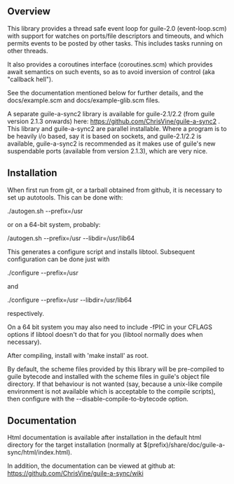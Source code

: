 Overview
--------

This library provides a thread safe event loop for guile-2.0
(event-loop.scm) with support for watches on ports/file descriptors
and timeouts, and which permits events to be posted by other tasks.
This includes tasks running on other threads.

It also provides a coroutines interface (coroutines.scm) which
provides await semantics on such events, so as to avoid inversion of
control (aka "callback hell").

See the documentation mentioned below for further details, and the
docs/example.scm and docs/example-glib.scm files.

A separate guile-a-sync2 library is available for guile-2.1/2.2 (from
guile version 2.1.3 onwards) here:
https://github.com/ChrisVine/guile-a-sync2 .  This library and
guile-a-sync2 are parallel installable.  Where a program is to be
heavily i/o based, say it is based on sockets, and guile-2.1/2.2 is
available, guile-a-sync2 is recommended as it makes use of guile's new
suspendable ports (available from version 2.1.3), which are very nice.

Installation
------------

When first run from git, or a tarball obtained from github, it is
necessary to set up autotools.  This can be done with:

  ./autogen.sh --prefix=/usr

or on a 64-bit system, probably:

  /autogen.sh --prefix=/usr --libdir=/usr/lib64

This generates a configure script and installs libtool.  Subsequent
configuration can be done just with

  ./configure --prefix=/usr

and

  ./configure --prefix=/usr --libdir=/usr/lib64

respectively.

On a 64 bit system you may also need to include -fPIC in your CFLAGS
options if libtool doesn't do that for you (libtool normally does when
necessary).

After compiling, install with 'make install' as root.

By default, the scheme files provided by this library will be
pre-compiled to guile bytecode and installed with the scheme files in
guile's object file directory.  If that behaviour is not wanted (say,
because a unix-like compile environment is not available which is
acceptable to the compile scripts), then configure with the
--disable-compile-to-bytecode option.

Documentation
-------------

Html documentation is available after installation in the default html
directory for the target installation (normally at
$(prefix)/share/doc/guile-a-sync/html/index.html).

In addition, the documentation can be viewed at github at:
https://github.com/ChrisVine/guile-a-sync/wiki
